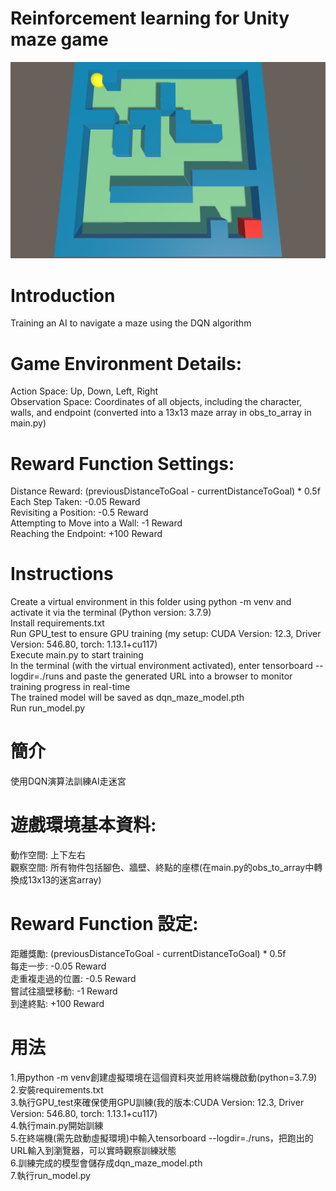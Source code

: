 # Reinforcement learning for Unity maze game
![image](https://github.com/georgehsu2/Unity-Maze-DQN/blob/main/maze.png)
# Introduction  
Training an AI to navigate a maze using the DQN algorithm

# Game Environment Details:  
Action Space: Up, Down, Left, Right  
Observation Space: Coordinates of all objects, including the character, walls, and endpoint (converted into a 13x13 maze array in obs_to_array in main.py)

# Reward Function Settings:  
Distance Reward: (previousDistanceToGoal - currentDistanceToGoal) * 0.5f  
Each Step Taken: -0.05 Reward  
Revisiting a Position: -0.5 Reward  
Attempting to Move into a Wall: -1 Reward  
Reaching the Endpoint: +100 Reward

# Instructions  
Create a virtual environment in this folder using python -m venv and activate it via the terminal (Python version: 3.7.9)  
Install requirements.txt  
Run GPU_test to ensure GPU training (my setup: CUDA Version: 12.3, Driver Version: 546.80, torch: 1.13.1+cu117)  
Execute main.py to start training  
In the terminal (with the virtual environment activated), enter tensorboard --logdir=./runs and paste the generated URL into a browser to monitor training progress in real-time  
The trained model will be saved as dqn_maze_model.pth  
Run run_model.py

# 簡介  
使用DQN演算法訓練AI走迷宮

# 遊戲環境基本資料:  
動作空間: 上下左右  
觀察空間: 所有物件包括腳色、牆壁、終點的座標(在main.py的obs_to_array中轉換成13x13的迷宮array)

# Reward Function 設定:  
距離獎勵: (previousDistanceToGoal - currentDistanceToGoal) * 0.5f  
每走一步: -0.05 Reward  
走重複走過的位置: -0.5 Reward  
嘗試往牆壁移動: -1 Reward  
到達終點: +100 Reward

# 用法  
1.用python -m venv創建虛擬環境在這個資料夾並用終端機啟動(python=3.7.9)  
2.安裝requirements.txt  
3.執行GPU_test來確保使用GPU訓練(我的版本:CUDA Version: 12.3, Driver Version: 546.80, torch: 1.13.1+cu117)  
4.執行main.py開始訓練  
5.在終端機(需先啟動虛擬環境)中輸入tensorboard --logdir=./runs，把跑出的URL輸入到瀏覽器，可以實時觀察訓練狀態  
6.訓練完成的模型會儲存成dqn_maze_model.pth  
7.執行run_model.py


